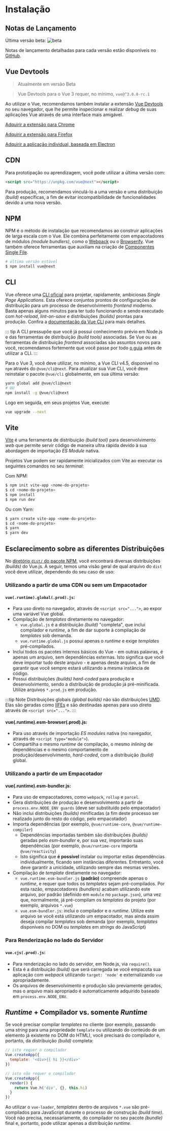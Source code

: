 # Instalação

## Notas de Lançamento

Última versão beta: ![beta](https://img.shields.io/npm/v/vue/next.svg)


Notas de lançamento detalhadas para cada versão estão disponíveis no [GitHub](https://github.com/vuejs/vue-next/releases).

## Vue Devtools

> Atualmente em versão Beta

> Vue Devtools para o Vue 3 requer, no mínimo, `vue@^3.0.0-rc.1`

Ao utilizar o Vue, recomendamos também instalar a extensão [Vue Devtools](https://github.com/vuejs/vue-devtools#vue-devtools) no seu navegador, que lhe permite inspecionar e realizar _debug_ de suas aplicações Vue através de uma interface mais amigável.

[Adquirir a extensão para Chrome](https://chrome.google.com/webstore/detail/vuejs-devtools/ljjemllljcmogpfapbkkighbhhppjdbg)

[Adquirir a extensão para Firefox](https://addons.mozilla.org/en-US/firefox/addon/vue-js-devtools/)

[Adquirir a aplicação individual, baseada em Electron](https://github.com/vuejs/vue-devtools/blob/dev/packages/shell-electron/README.md)

## CDN

Para prototipação ou aprendizagem, você pode utilizar a última versão com:

```html
<script src="https://unpkg.com/vue@next"></script>
```

Para produção, recomendamos vinculá-lo a uma versão e uma distribuição _(build)_ específicas, a fim de evitar incompatibilidade de funcionalidades devido a uma nova versão.

## NPM

NPM é o método de instalação que recomendamos ao construir aplicações de larga escala com o Vue. Ele combina perfeitamente com empacotadores de módulos _(module bundlers)_, como o [Webpack](https://webpack.js.org/) ou o [Browserify](http://browserify.org/). Vue também oferece ferramentas que auxiliam na criação de [Componentes Single File](../guide/single-file-component.html).

```bash
# última versão estável
$ npm install vue@next
```

## CLI

Vue oferece uma [CLI oficial](https://github.com/vuejs/vue-cli) para projetar, rapidamente, ambiciosas _Single Page Applications_. Esta oferece conjuntos prontos de configurações de distribuição para um processo de desenvolvimento _frontend_ moderno. Basta apenas alguns minutos para ter tudo funcionando e sendo executado com _hot-reload_, _lint-on-save_ e distribuições _(builds)_ prontas para produção. Confira a [documentação da Vue CLI](https://cli.vuejs.org) para mais detalhes.

::: tip
A CLI pressupõe que você já possui conhecimento prévio em Node.js e das ferramentas de distribuição _(build tools)_ associadas. Se Vue ou as ferramentas de distribuição _frontend_ associadas são assuntos novos para você, recomendamos fortemente que você passe por todo <a href="./">o guia</a> antes de utilizar a CLI.
:::

Para o Vue 3, você deve utilizar, no mínimo, a Vue CLI v4.5, disponível no `npm` através do `@vue/cli@next`. Para atualizar sua Vue CLI, você deve reinstalar o pacote `@vue/cli` globalmente, em sua última versão:

```bash
yarn global add @vue/cli@next
# OU
npm install -g @vue/cli@next
```

Logo em seguida, em seus projetos Vue, execute:

```bash
vue upgrade --next
```

## Vite

[Vite](https://github.com/vitejs/vite) é uma ferramenta de distribuição _(build tool)_ para desenvolvimento _web_ que permite servir código de maneira ultra rápida devido à sua abordagem de importação _ES Module_ nativa.

Projetos Vue podem ser rapidamente inicializados com Vite ao executar os seguintes comandos no seu _terminal_:

Com NPM:

```bash
$ npm init vite-app <nome-do-projeto>
$ cd <nome-do-projeto>
$ npm install
$ npm run dev
```

Ou com Yarn:

```bash
$ yarn create vite-app <nome-do-projeto>
$ cd <nome-do-projeto>
$ yarn
$ yarn dev
```

## Esclarecimento sobre as diferentes Distribuições

No [diretório `dist/` do pacote NPM](https://cdn.jsdelivr.net/npm/vue@3.0.0-rc.1/dist/), você encontrará diversas distribuições _(builds)_ do Vue.js. A seguir, temos uma visão geral de qual arquivo do `dist` você deve utilizar, dependendo do seu caso de uso:

### Utilizando a partir de uma CDN ou sem um Empacotador

#### `vue(.runtime).global(.prod).js`:

- Para uso direto no navegador, através de `<script src="...">`, ao expor uma variável Vue global.
- Compilação de _templates_ diretamente no navegador:
  - `vue.global.js` é a distribuição _(build)_ "completa", que inclui compilador e _runtime_, a fim de dar suporte à compilação de _templates_ sob demanda.
  - `vue.runtime.global.js` possui apenas o _runtime_ e exige _templates_ pré-compilados.
- Inclui todos os pacotes internos básicos do Vue - em outras palavras, é apenas um arquivo, sem dependências externas. Isto significa que você deve importar tudo deste arquivo - e apenas deste arquivo, a fim de garantir que você sempre estará utilizando a mesma instância de código.
- Possui distribuições _(builds)_ _hard-coded_ para produção e desenvolvimento, sendo a distribuição de produção já pré-minificada. Utilize arquivos `*.prod.js` em produção.

:::tip Note
Distribuições globais _(global builds)_ não são distribuições [UMD](https://github.com/umdjs/umd). Elas são geradas como [IIFEs](https://developer.mozilla.org/en-US/docs/Glossary/IIFE) e são destinadas apenas para uso direto através de `<script src="...">`.
:::

#### vue(.runtime).esm-browser(.prod).js:

- Para uso através de importação _ES modules_ nativa (no navegador, através de `<script type="module">`).
- Compartilha o mesmo _runtime_ de compilação, o mesmo _inlining_ de dependências e o mesmo comportamento de produção/desenvolvimento, _hard-coded_, com a distribuição _(build)_ global.

### Utilizando a partir de um Empacotador

#### vue(.runtime).esm-bundler.js:

- Para uso de empacotadores, como `webpack`, `rollup` e `parcel`.
- Gera distribuições de produção e desenvolvimento a partir de `process.env.NODE_ENV guards` (deve ser substituído pelo empacotador)
- Não inclui distribuições _(builds)_ minificadas (a fim deste processo ser realizado junto do resto do código, pelo empacotador)
- Importa dependências (por exemplo, `@vue/runtime-core`, `@vue/runtime-compiler`)
  - Dependências importadas também são distribuições _(builds)_ geradas pelo _esm-bundler_ e, por sua vez, importarão suas dependências (por exemplo, `@vue/runtime-core` importa `@vue/reactivity`)
  - Isto significa que **é possível** instalar ou importar estas dependências individualmente, ficando sem instâncias diferentes. Entretanto, você deve garantir a unicidade, utilizando sempre das mesmas versões.
- Compilação de _template_ diretamente no navegador:
  - `vue.runtime.esm-bundler.js` **(padrão)** compreende apenas o _runtime_, e requer que todos os _templates_ sejam pré-compilados. Por esta razão, empacotadores _(bundlers)_ acabam utilizando este arquivo, por padrão (definido em `module` no `package.json`), uma vez que, normalmente, já pré-compilam os _templates_ do projeto (por exemplo, arquivos `*.vue`)
  - `vue.esm-bundler.js`: inclui o compilador e o _runtime_. Utilize este arquivo se você está utilizando um empacotador, mas ainda assim deseja compilar _templates_ sob demanda (por exemplo, _templates_ disponíveis no DOM ou _templates_ em _strings_ do JavaScript)

### Para Renderização no lado do Servidor

#### `vue.cjs(.prod).js`:

- Para renderização no lado do servidor, em Node.js, via `require()`.
- Esta é a distribuição _(build)_ que será carregada se você empacota sua aplicação com _webpack_ utilizando `target: 'node'` e externalizando `vue` apropriadamente.
- Os arquivos de desenvolvimento e produção são previamente gerados, mas o arquivo mais apropriado é automaticamente adquirido baseado em `process.env.NODE_ENV`.

## _Runtime_ + Compilador vs. somente _Runtime_

Se você precisar compilar _templates_ no cliente (por exemplo, passando uma _string_ para uma propriedade `template` ou utilizando do conteúdo de um elemento já existente no DOM do HTML), você precisará do compilador e, portanto, da distribuição _(build)_ completa:

```js
// isto requer o compilador
Vue.createApp({
  template: '<div>{{ hi }}</div>'
})

// isto não requer o compilador
Vue.createApp({
  render() {
    return Vue.h('div', {}, this.hi)
  }
})
```

Ao utilizar o `vue-loader`, _templates_ dentro de arquivos `*.vue` são pré-compilados para JavaScript durante o processo de construção _(build time)_. Você não precisa, necessariamente, do compilador no seu pacote _(bundle)_ final e, portanto, pode utilizar apenas a distribuição _runtime_.
